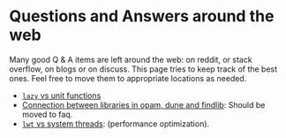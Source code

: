 # Questions and Answers around the web

Many good Q & A items are left around the web: on reddit, or stack overflow, on blogs or on discuss.
This page tries to keep track of the best ones. Feel free to move them to appropriate locations as needed.

* [`lazy` vs unit functions](https://www.reddit.com/r/ocaml/comments/csvokp/when_to_prefer_lazy_over_seq/exh6vkr?utm_source=share&utm_medium=web2x)
* [Connection between libraries in opam, dune and findlib](https://discuss.ocaml.org/t/connection-between-libraries-in-opam-dune-and-findlib/2536):
  Should be moved to faq.
* [`lwt` vs system threads](https://stackoverflow.com/questions/34313385/how-to-create-a-big-number-of-threads-in-ocaml/34314082#34314082):
  (performance optimization).
